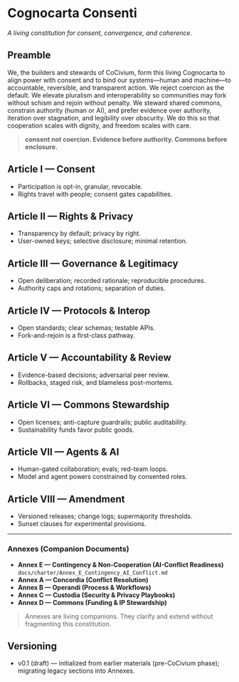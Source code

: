 # Cognocarta Consenti
*A living constitution for consent, convergence, and coherence.*

## Preamble
We, the builders and stewards of CoCivium, form this living Cognocarta to align power with consent and to bind our systems—human and machine—to accountable, reversible, and transparent action.
We reject coercion as the default. We elevate pluralism and interoperability so communities may fork without schism and rejoin without penalty.
We steward shared commons, constrain authority (human or AI), and prefer evidence over authority, iteration over stagnation, and legibility over obscurity.
We do this so that cooperation scales with dignity, and freedom scales with care.

> **consent not coercion. Evidence before authority. Commons before enclosure.**

## Article I — Consent
- Participation is opt-in, granular, revocable.
- Rights travel with people; consent gates capabilities.

## Article II — Rights & Privacy
- Transparency by default; privacy by right.
- User-owned keys; selective disclosure; minimal retention.

## Article III — Governance & Legitimacy
- Open deliberation; recorded rationale; reproducible procedures.
- Authority caps and rotations; separation of duties.

## Article IV — Protocols & Interop
- Open standards; clear schemas; testable APIs.
- Fork-and-rejoin is a first-class pathway.

## Article V — Accountability & Review
- Evidence-based decisions; adversarial peer review.
- Rollbacks, staged risk, and blameless post-mortems.

## Article VI — Commons Stewardship
- Open licenses; anti-capture guardrails; public auditability.
- Sustainability funds favor public goods.

## Article VII — Agents & AI
- Human-gated collaboration; evals; red-team loops.
- Model and agent powers constrained by consented roles.

## Article VIII — Amendment
- Versioned releases; change logs; supermajority thresholds.
- Sunset clauses for experimental provisions.

---

### Annexes (Companion Documents)
- **Annex E — Contingency & Non-Cooperation (AI-Conflict Readiness)**
  `docs/charter/Annex_E_Contingency_AI_Conflict.md`
- **Annex A — Concordia (Conflict Resolution)**
- **Annex B — Operandi (Process & Workflows)**
- **Annex C — Custodia (Security & Privacy Playbooks)**
- **Annex D — Commons (Funding & IP Stewardship)**

> Annexes are living companions. They clarify and extend without fragmenting this constitution.

## Versioning
- v0.1 (draft) — initialized from earlier materials (pre-CoCivium phase); migrating legacy sections into Annexes.

